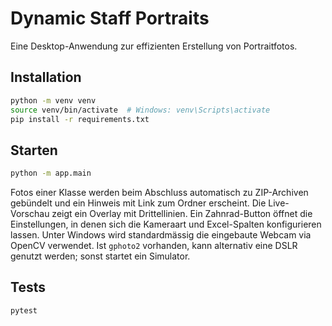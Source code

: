 # Dynamic Staff Portraits

Eine Desktop-Anwendung zur effizienten Erstellung von Portraitfotos.

## Installation

```bash
python -m venv venv
source venv/bin/activate  # Windows: venv\Scripts\activate
pip install -r requirements.txt
```

## Starten

```bash
python -m app.main
```

Fotos einer Klasse werden beim Abschluss automatisch zu ZIP-Archiven gebündelt
und ein Hinweis mit Link zum Ordner erscheint. Die Live-Vorschau zeigt ein
Overlay mit Drittellinien. Ein Zahnrad-Button öffnet die Einstellungen, in
denen sich die Kameraart und Excel-Spalten konfigurieren lassen.
Unter Windows wird standardmässig die eingebaute Webcam via OpenCV verwendet.
Ist `gphoto2` vorhanden, kann alternativ eine DSLR genutzt werden; sonst startet
ein Simulator.

## Tests

```bash
pytest
```
